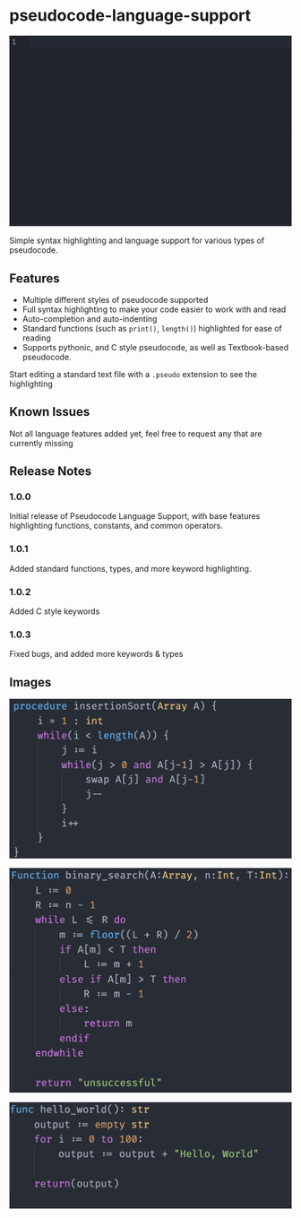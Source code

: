 # pseudocode-language-support

![HelloWorldGif](img/hello_world_gif.gif)

Simple syntax highlighting and language support for various types of pseudocode.

## Features

- Multiple different styles of pseudocode supported
- Full syntax highlighting to make your code easier to work with and read
- Auto-completion and auto-indenting
- Standard functions (such as `print()`, `length()`) highlighted for ease of reading
- Supports pythonic, and C style pseudocode, as well as Textbook-based pseudocode.

Start editing a standard text file with a `.pseudo` extension to see the highlighting

## Known Issues

Not all language features added yet, feel free to request any that are currently missing

## Release Notes

### 1.0.0

Initial release of Pseudocode Language Support, with base features highlighting functions, constants, and common operators.

### 1.0.1

Added standard functions, types, and more keyword highlighting.

### 1.0.2

Added C style keywords

### 1.0.3

Fixed bugs, and added more keywords & types

## Images

![Insertion Sort](img/insertion_sort.png)

![Binary Search](img/binary_search.png)

![Hello World](img/hello_world.png)

